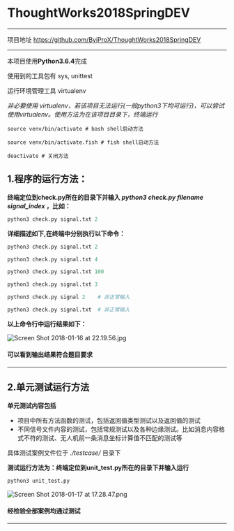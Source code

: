 # ThoughtWorks2018SpringDEV
---
项目地址
https://github.com/ByiProX/ThoughtWorks2018SpringDEV

---
本项目使用**Python3.6.4**完成

使用到的工具包有 sys, unittest

运行环境管理工具 virtualenv

*非必要使用 virtualenv，若该项目无法运行(一般python3下均可运行)，可以尝试使用virtualenv。使用方法为在该项目目录下，终端运行*

```python3
source venv/bin/activate # bash shell启动方法

source venv/bin/activate.fish # fish shell启动方法

deactivate # 关闭方法

```


## 1.程序的运行方法：
**终端定位到check.py所在的目录下并输入 *python3 check.py filename signal_index* ，比如：**
```python
python3 check.py signal.txt 2
```


**详细描述如下,在终端中分别执行以下命令：**

```python
python3 check.py signal.txt 2

python3 check.py signal.txt 4

python3 check.py signal.txt 100

python3 check.py signal.txt 3

python3 check.py signal 2    # 非正常输入

python3 check.py signal.txt  # 非正常输入

```

**以上命令行中运行结果如下：**

![Screen Shot 2018-01-16 at 22.19.56.jpg](http://upload-images.jianshu.io/upload_images/2952111-e89d2da94a0e50d7.jpg?imageMogr2/auto-orient/strip%7CimageView2/2/w/1240)


#### 可以看到输出结果符合题目要求 ####

---

## 2.单元测试运行方法


**单元测试内容包括**

- 项目中所有方法函数的测试，包括返回值类型测试以及返回值的测试
- 不同信号文件内容的测试，包括常规测试以及各种边缘测试。比如消息内容格式不符的测试、无人机前一条消息坐标计算值不匹配的测试等

具体测试案例文件位于 *./testcase/* 目录下

**测试运行方法为：终端定位到unit_test.py所在的目录下并输入运行**
```python
python3 unit_test.py
```

![Screen Shot 2018-01-17 at 17.28.47.png](http://upload-images.jianshu.io/upload_images/2952111-bf45462579b17e51.png?imageMogr2/auto-orient/strip%7CimageView2/2/w/1240)

#### 经检验全部案例均通过测试

---
